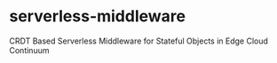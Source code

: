 # serverless-middleware
CRDT Based Serverless Middleware for Stateful Objects in Edge Cloud Continuum
